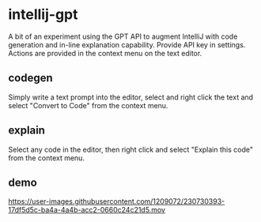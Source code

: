 # intellij-gpt

A bit of an experiment using the GPT API to augment IntelliJ with code generation and in-line explanation capability. Provide API key in settings. Actions are provided in the context menu on the text editor.

## codegen

Simply write a text prompt into the editor, select and right click the text and select "Convert to Code" from the context menu.

## explain

Select any code in the editor, then right click and select "Explain this code" from the context menu.

## demo

https://user-images.githubusercontent.com/1209072/230730393-17df5d5c-ba4a-4a4b-acc2-0660c24c21d5.mov

